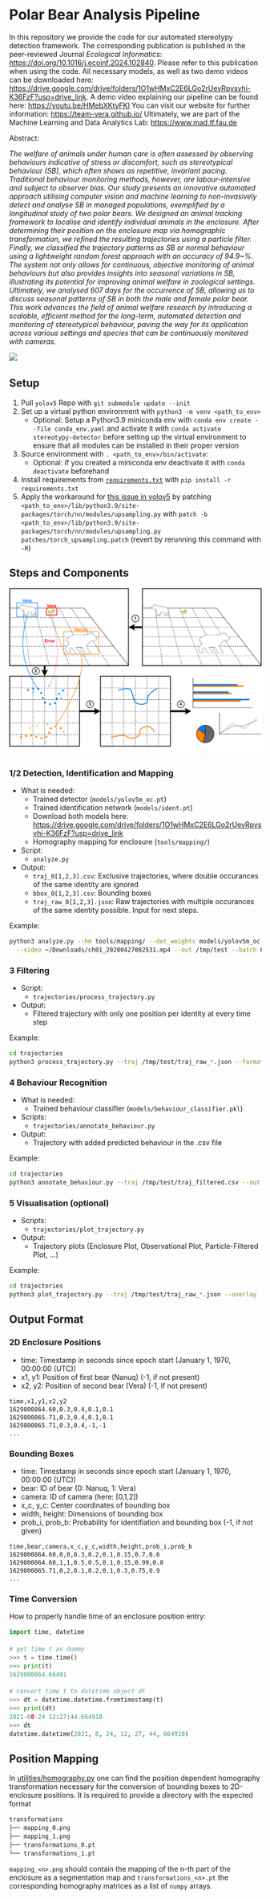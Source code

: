 # Polar Bear Analysis Pipeline

In this repository we provide the code for our automated stereotypy detection framework.
The corresponding publication is published in the peer-reviewed Journal _Ecological Informatics_: https://doi.org/10.1016/j.ecoinf.2024.102840. Please refer to this publication when using the code.
All necessary models, as well as two demo videos can be downloaded here: https://drive.google.com/drive/folders/1O1wHMxC2E6LGo2rUevRpvsvhi-K36FzF?usp=drive_link.
A demo video explaining our pipeline can be found here: https://youtu.be/HMebXKtyFKI
You can visit our website for further information: https://team-vera.github.io/
Ultimately, we are part of the Machine Learning and Data Analytics Lab: https://www.mad.tf.fau.de

Abstract:

_The welfare of animals under human care is often assessed by observing behaviours indicative of stress or discomfort, such as stereotypical behaviour (SB), which often shows as repetitive, invariant pacing.
Traditional behaviour monitoring methods, however, are labour-intensive and subject to observer bias.
Our study presents an innovative automated approach utilising computer vision and machine learning to non-invasively detect and analyse SB in managed populations, exemplified by a longitudinal study of two polar bears.
We designed an animal tracking framework to localise and identify individual animals in the enclosure.
After determining their position on the enclosure map via homographic transformation, we refined the resulting trajectories using a particle filter.
Finally, we classified the trajectory patterns as SB or normal behaviour using a lightweight random forest approach with an accuracy of 94.9~\%.
The system not only allows for continuous, objective monitoring of animal behaviours but also provides insights into seasonal variations in SB, illustrating its potential for improving animal welfare in zoological settings.
Ultimately, we analysed 607 days for the occurrence of SB, allowing us to discuss seasonal patterns of SB in both the male and female polar bear.
This work advances the field of animal welfare research by introducing a scalable, efficient method for the long-term, automated detection and monitoring of stereotypical behaviour, paving the way for its application across various settings and species that can be continuously monitored with cameras._

![](/Users/eq64opiv/Documents/01_repos/stereotypy-detector/images/Demo_Stereo.gif)

## Setup

1. Pull `yolov5` Repo with `git submodule update --init`
2. Set up a virtual python environment with `python3 -m venv <path_to_env>`
   - Optional: Setup a Python3.9 miniconda env with `conda env create --file conda_env.yaml` and activate it with `conda activate stereotypy-detector` before setting up the virtual environment to ensure that all modules can be installed in their proper version
3. Source environment with `. <path_to_env>/bin/activate`:
   - Optional: If you created a miniconda env deactivate it with `conda deactivate` beforehand
4. Install requirements from [`requirements.txt`](requirements.txt) with `pip install -r requirements.txt`
5. Apply the workaround for [this issue in yolov5](https://github.com/ultralytics/yolov5/issues/6948) by patching `<path_to_env>/lib/python3.9/site-packages/torch/nn/modules/upsampling.py` with `patch -b <path_to_env>/lib/python3.9/site-packages/torch/nn/modules/upsampling.py patches/torch_upsampling.patch` (revert by rerunning this command with `-R`)

## Steps and Components

![pipeline.svg](images/pipeline.svg)

### 1/2 Detection, Identification and Mapping

- What is needed:
  - Trained detector (`models/yolov5m_oc.pt`)
  - Trained identification network (`models/ident.pt`)
  - Download both models here: https://drive.google.com/drive/folders/1O1wHMxC2E6LGo2rUevRpvsvhi-K36FzF?usp=drive_link
  - Homography mapping for enclosure (`tools/mapping/`)
- Script:
  - `analyze.py`
- Output:
  - `traj_0[1,2,3].csv`: Exclusive trajectories, where double occurances of the same identity are ignored
  - `bbox_0[1,2,3].csv`: Bounding boxes
  - `traj_raw_0[1,2,3].json`: Raw trajectories with multiple occurances of the same identity possible. Input for next steps.

Example:

```bash
python3 analyze.py --hm tools/mapping/ --det_weights models/yolov5m_oc.pt --ident_weights models/ident.pt \
  --video ~/Downloads/ch01_20200427082531.mp4 --out /tmp/test --batch 64 --qsize 8 --ident_batch 128 --max_det_t 8 --max_vid_t 4
```

### 3 Filtering

- Script:
  - `trajectories/process_trajectory.py`
- Output:
  - Filtered trajectory with only one position per identity at every time step

Example:

```bash
cd trajectories
python3 process_trajectory.py --traj /tmp/test/traj_raw_*.json --format raw --ex_out /tmp/test/traj_filtered.csv --overlay ../images/PB_Maps_Overlay.png
```

### 4 Behaviour Recognition

- What is needed:
  - Trained behaviour classifier (`models/behaviour_classifier.pkl`)
- Scripts:
  - `trajectories/annotate_behaviour.py`
- Output:
  - Trajectory with added predicted behaviour in the .csv file

Example:

```bash
cd trajectories
python3 annotate_behaviour.py --traj /tmp/test/traj_filtered.csv --out /tmp/test/ --clf ../models/behaviour_classifier.pkl --stereo-only
```


### 5 Visualisation (optional)

- Scripts:
  - `trajectories/plot_trajectory.py`
- Output:
  - Trajectory plots (Enclosure Plot, Observational Plot, Particle-Filtered Plot, ...)

Example:

```bash
cd trajectories
python3 plot_trajectory.py --traj /tmp/test/traj_raw_*.json --overlay ../images/PB_Maps_Overlay.png --out /tmp/test/
```

## Output Format

### 2D Enclosure Positions

- time: Timestamp in seconds since epoch start (January 1, 1970, 00:00:00 (UTC))
- x1, y1: Position of first bear (Nanuq) (-1, if not present)
- x2, y2: Position of second bear (Vera) (-1, if not present)

```csv
time,x1,y1,x2,y2
1629800864.60,0.3,0.4,0.1,0.1
1629800865.71,0.3,0.4,0.1,0.1
1629800865.71,0.3,0.4,-1,-1
...
```

### Bounding Boxes

- time: Timestamp in seconds since epoch start (January 1, 1970, 00:00:00 (UTC))
- bear: ID of bear (0: Nanuq, 1: Vera)
- camera: ID of camera (here: [0,1,2])
- x_c, y_c: Center coordinates of bounding box
- width, height: Dimensions of bounding box
- prob_i, prob_b: Probability for identifiation and bounding box (-1, if not given)

```csv
time,bear,camera,x_c,y_c,width,height,prob_i,prob_b
1629800864.60,0,0,0.3,0.2,0.1,0.15,0.7,0.6
1629800864.60,1,1,0.5,0.5,0.1,0.15,0.99,0.8
1629800865.71,0,2,0.1,0.2,0.1,0.3,0.75,0.9
...
```

### Time Conversion

How to properly handle time of an enclosure position entry:

```python
import time, datetime

# get time t as dummy
>>> t = time.time()
>>> print(t)
1629800864.66491

# convert time t to datetime object dt
>>> dt = datetime.datetime.fromtimestamp(t)
>>> print(dt)
2021-08-24 12:27:44.664910
>>> dt
datetime.datetime(2021, 8, 24, 12, 27, 44, 664910)
```

## Position Mapping

In [utilities/homography.py](utilities/homography.py) one can find the position dependent homography transformation necessary for the conversion of bounding boxes to 2D-enclosure positions.
It is required to provide a directory with the expected format

```txt
transformations
├── mapping_0.png
├── mapping_1.png
├── transformations_0.pt
└── transformations_1.pt
```

`mapping_<n>.png` should contain the mapping of the n-th part of the enclosure as a segmentation map and `transformations_<n>.pt` the corresponding homography matrices as a list of `numpy` arrays.
